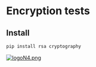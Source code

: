 # Encryption tests
## Install
```sh
pip install rsa cryptography
```
[![logoN4.png](https://i.postimg.cc/ryrVQ4SQ/logoN4.png)](https://postimg.cc/xq9Vdcpz)
